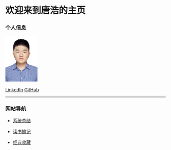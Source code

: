 # 欢迎来到唐浩的主页

### 个人信息
<img src="photo.jpg" height="20%" width="20%"> 

[LinkedIn](https://www.linkedin.cn/incareer/in/%E6%B5%A9-hao-tang-%E5%94%90-3853811b3) [GitHub](https://github.com/TangHao99)

---

### 网站导航
+ [系统总结](https://tanghao99.notion.site/722389a49d7c480faae9a95427a65777)

+ [读书摘记](https://tanghao99.notion.site/7ecf8d81773248b6814bbea6c8dacf47)

+ [经典收藏](/2_ClassicalCollection/index.md)  


​    